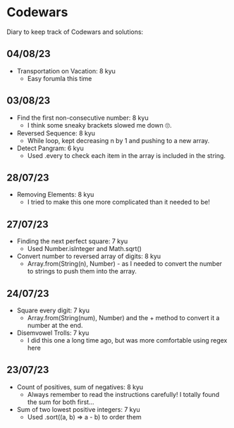 # Codewars

Diary to keep track of Codewars and solutions:

## 04/08/23

- Transportation on Vacation: 8 kyu
  - Easy forumla this time

## 03/08/23

- Find the first non-consecutive number: 8 kyu
  - I think some sneaky brackets slowed me down 🙄.
- Reversed Sequence: 8 kyu
  - While loop, kept decreasing n by 1 and pushing to a new array.
- Detect Pangram: 6 kyu
  - Used .every to check each item in the array is included in the string.

## 28/07/23

- Removing Elements: 8 kyu
  - I tried to make this one more complicated than it needed to be!

## 27/07/23

- Finding the next perfect square: 7 kyu
  - Used Number.isInteger and Math.sqrt()
- Convert number to reversed array of digits: 8 kyu
  - Array.from(String(n), Number) - as I needed to convert the number to strings to push them into the array.

## 24/07/23

- Square every digit: 7 kyu
  - Array.from(String(num), Number) and the + method to convert it a number at the end.
- Disemvowel Trolls: 7 kyu
  - I did this one a long time ago, but was more comfortable using regex here

## 23/07/23

- Count of positives, sum of negatives: 8 kyu
  - Always remember to read the instructions carefully! I totally found the sum for both first...
- Sum of two lowest positive integers: 7 kyu
  - Used .sort((a, b) => a - b) to order them
